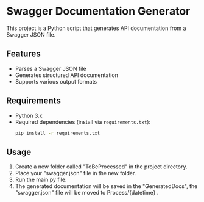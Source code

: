 # Swagger Documentation Generator

This project is a Python script that generates API documentation from a Swagger JSON file.

## Features
- Parses a Swagger JSON file
- Generates structured API documentation
- Supports various output formats

## Requirements
- Python 3.x
- Required dependencies (install via `requirements.txt`):
  ```bash
  pip install -r requirements.txt
  ```

## Usage
1. Create a new folder called "ToBeProcessed" in the project directory.
2. Place your "swagger.json" file in the new folder.
3. Run the main.py file:
4. The generated documentation will be saved in the "GeneratedDocs", the "swagger.json" file will be moved to Process/{datetime} .
